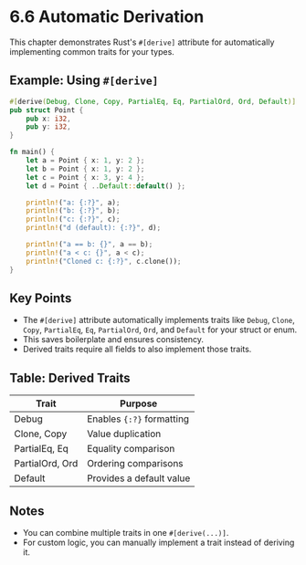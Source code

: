 # 6.6 Automatic Derivation

This chapter demonstrates Rust's `#[derive]` attribute for automatically implementing common traits for your types.

## Example: Using `#[derive]`

```rust
#[derive(Debug, Clone, Copy, PartialEq, Eq, PartialOrd, Ord, Default)]
pub struct Point {
    pub x: i32,
    pub y: i32,
}

fn main() {
    let a = Point { x: 1, y: 2 };
    let b = Point { x: 1, y: 2 };
    let c = Point { x: 3, y: 4 };
    let d = Point { ..Default::default() };

    println!("a: {:?}", a);
    println!("b: {:?}", b);
    println!("c: {:?}", c);
    println!("d (default): {:?}", d);

    println!("a == b: {}", a == b);
    println!("a < c: {}", a < c);
    println!("Cloned c: {:?}", c.clone());
}
```

## Key Points

- The `#[derive]` attribute automatically implements traits like `Debug`, `Clone`, `Copy`, `PartialEq`, `Eq`, `PartialOrd`, `Ord`, and `Default` for your struct or enum.
- This saves boilerplate and ensures consistency.
- Derived traits require all fields to also implement those traits.

## Table: Derived Traits

| Trait         | Purpose                              |
|-------------- |--------------------------------------|
| Debug         | Enables `{:?}` formatting            |
| Clone, Copy   | Value duplication                    |
| PartialEq, Eq | Equality comparison                  |
| PartialOrd, Ord | Ordering comparisons                |
| Default       | Provides a default value             |

## Notes

- You can combine multiple traits in one `#[derive(...)]`.
- For custom logic, you can manually implement a trait instead of deriving it.
